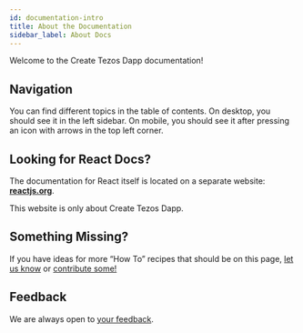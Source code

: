 ```yaml
---
id: documentation-intro
title: About the Documentation
sidebar_label: About Docs
---
```


Welcome to the Create Tezos Dapp documentation!

## Navigation

You can find different topics in the table of contents. On desktop, you should see it in the left sidebar. On mobile, you should see it after pressing an icon with arrows in the top left corner.

## Looking for React Docs?

The documentation for React itself is located on a separate website: **[reactjs.org](https://reactjs.org/)**.

This website is only about Create Tezos Dapp.

## Something Missing?

If you have ideas for more “How To” recipes that should be on this page, [let us know](https://github.com/waylad/create-tezos-dapp/issues) or [contribute some!](https://github.com/waylad/create-tezos-dapp/tree/main/docusaurus/docs)

## Feedback

We are always open to [your feedback](https://github.com/waylad/create-tezos-dapp/issues).
